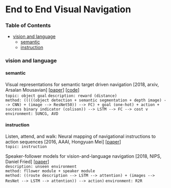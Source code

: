 # End to End Visual Navigation

### Table of Contents
- <a href="#VLN">vision and language</a>
  - <a href="#semantic">semantic</a>
  - <a href="#instruction">instruction</a>

### <a name="VLN">vision and language</a>

#### <a name="semantic">semantic</a>
Visual representations for semantic target driven navigation \[2018, arxiv, Arsalan Mousavian\] \[[paper](https://arxiv.org/pdf/1805.06066.pdf)\] \[[code](https://github.com/tensorflow/models/tree/master/research/cognitive_planning)\]<br/>
`topic: object goal`
`description: reward (distance)`<br/>
`method: (((((object detection + semantic segmentation + depth image) --> CNN) + (image --> ResNet50)) --> FC) + goal (one-hot) + action + success binary indicator (colison)) --> LSTM --> FC --> cost v`<br/>
`environment: SUNCG, AVD`

#### <a name="instruction">instruction</a>

Listen, attend, and walk: Neural mapping of navigational instructions to action sequences \[2016, AAAI, Hongyuan Mei\] \[[paper](https://www.aaai.org/ocs/index.php/AAAI/AAAI16/paper/viewFile/12522/12021)\]<br/>
`topic: instruction`

Speaker-follower models for vision-and-language navigation \[2018, NIPS, Daniel Fried\] \[[paper](https://papers.nips.cc/paper/7592-speaker-follower-models-for-vision-and-language-navigation.pdf)\]<br/>
`description: unseen environment`<br/>
`method: fllower module + speaker module`<br/>
`method: ((route description --> LSTM --> attention) + (images --> ResNet --> LSTM --> attention)) --> action)`
`environment: R2R`
